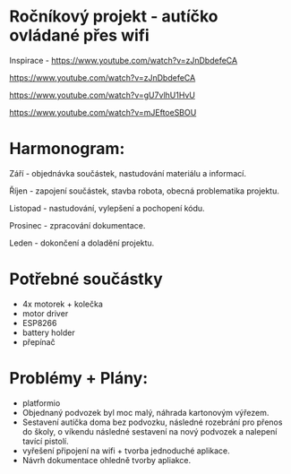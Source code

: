 # Ročníkový projekt - autíčko ovládané přes wifi

Inspirace - https://www.youtube.com/watch?v=zJnDbdefeCA

https://www.youtube.com/watch?v=zJnDbdefeCA

https://www.youtube.com/watch?v=gU7vlhU1HvU

https://www.youtube.com/watch?v=mJEftoeSBOU

# Harmonogram:
Září - objednávka součástek, nastudování materiálu a informací.

Říjen - zapojení součástek, stavba robota, obecná problematika projektu.

Listopad - nastudování, vylepšení a pochopení kódu.

Prosinec - zpracování dokumentace.

Leden - dokončení a doladění projektu.

# Potřebné součástky
- 4x motorek + kolečka
- motor driver
- ESP8266
- battery holder 
- přepínač

# Problémy + Plány: 
- platformio  
- Objednaný podvozek byl moc malý, náhrada kartonovým výřezem. 
- Sestavení autíčka doma bez podvozku, následné rozebrání pro přenos do školy, o víkendu následné sestavení na nový podvozek a   nalepení tavící pistolí. 
- vyřešení připojení na wifi + tvorba jednoduché aplikace. 
- Návrh dokumentace ohledně tvorby apliakce. 
